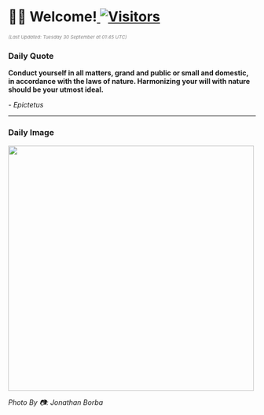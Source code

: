 <h1>👋🏽 Welcome!<a href="https://github.com/OmitNomis/"> <img src="https://visitor-badge.laobi.icu/badge?page_id=OmitNomis" alt="Visitors"></a></h1>

<i><p style="font-size: 0.6rem; color:gray">(Last Updated: Tuesday 30 September at 01:45 UTC)</p></i>

<h3> Daily Quote </h3>
<b><p>Conduct yourself in all matters, grand and public or small and domestic, in accordance with the laws of nature. Harmonizing your will with nature should be your utmost ideal.</p></b>
<i><caption style="font-size: 0.8rem; color:gray;">- Epictetus</caption></i>


<hr>

<h3>Daily Image</h3>
<a href="https://images.pexels.com/photos/34053871/pexels-photo-34053871.jpeg" target="_blank"><img style="height:500px;" src="https://images.pexels.com/photos/34053871/pexels-photo-34053871.jpeg"/></a>

<i><caption style="font-size: 0.8rem; color:gray;"> Photo By 📷: Jonathan Borba</caption></i>

